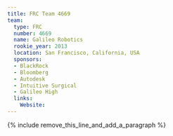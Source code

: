 ```yaml
---
title: FRC Team 4669
team:
  type: FRC
  number: 4669
  name: Galileo Robotics
  rookie_year: 2013
  location: San Francisco, California, USA
  sponsors:
  - BlackRock
  - Bloomberg
  - Autodesk
  - Intuitive Surgical
  - Galileo High
  links:
    Website:
---
```


{% include remove_this_line_and_add_a_paragraph %}